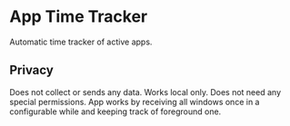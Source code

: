 # App Time Tracker

Automatic time tracker of active apps.<br>

## Privacy

Does not collect or sends any data. Works local only. Does not need any special
permissions. App works by receiving all windows once in a configurable while and
keeping track of foreground one.
